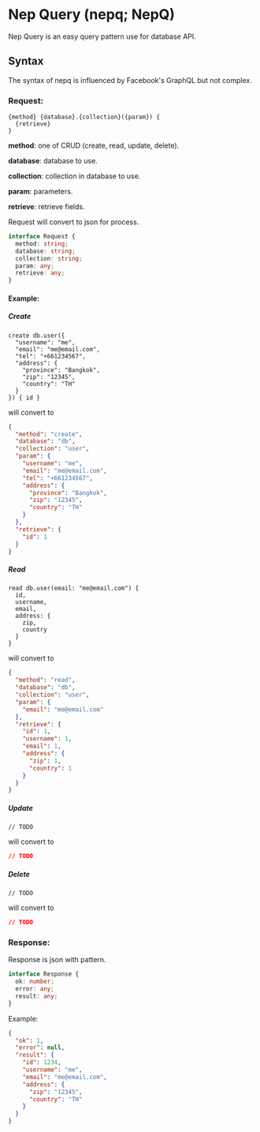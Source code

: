 # Nep Query (nepq; NepQ)

Nep Query is an easy query pattern use for database API.

## Syntax

The syntax of nepq is influenced by Facebook's GraphQL but not complex.

### Request:

```
{method} {database}.{collection}({param}) {
  {retrieve}
}
```

**method**: one of CRUD (create, read, update, delete).

**database**: database to use.

**collection**: collection in database to use.

**param**: parameters.

**retrieve**: retrieve fields.

Request will convert to json for process.

```ts
interface Request {
  method: string;
  database: string;
  collection: string;
  param: any;
  retrieve: any;
}
```

#### Example:

##### Create

```
create db.user({
  "username": "me",
  "email": "me@email.com",
  "tel": "+661234567",
  "address": {
    "province": "Bangkok",
    "zip": "12345",
    "country": "TH"
  }
}) { id }
```

will convert to

```json
{
  "method": "create",
  "database": "db",
  "collection": "user",
  "param": {
    "username": "me",
    "email": "me@email.com",
    "tel": "+661234567",
    "address": {
      "province": "Bangkok",
      "zip": "12345",
      "country": "TH"
    }
  },
  "retrieve": {
    "id": 1
  }
}
```

##### Read

```
read db.user(email: "me@email.com") {
  id,
  username,
  email,
  address: {
    zip,
    country
  }
}
```

will convert to

```json
{
  "method": "read",
  "database": "db",
  "collection": "user",
  "param": {
    "email": "me@email.com"
  },
  "retrieve": {
    "id": 1,
    "username": 1,
    "email": 1,
    "address": {
      "zip": 1,
      "country": 1
    }
  }
}
```

##### Update

```
// TODO
```

will convert to

```json
// TODO
```

##### Delete

```
// TODO
```

will convert to

```json
// TODO
```

### Response:

Response is json with pattern.

```ts
interface Response {
  ok: number;
  error: any;
  result: any;
}
```

Example:

```json
{
  "ok": 1,
  "error": null,
  "result": {
    "id": 1234,
    "username": "me",
    "email": "me@email.com",
    "address": {
      "zip": "12345",
      "country": "TH"
    }
  }
}
```
